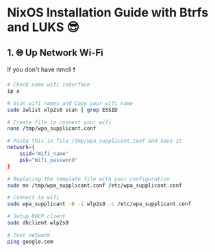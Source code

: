 # NixOS Installation Guide with Btrfs and LUKS 😎

## 1. 🌐 Up Network Wi-Fi 

If you don't have nmcli ❗

```sh
# Check name wifi interface
ip a 

# Scan wifi names and Copy your wifi name
sudo iwlist wlp2s0 scan | grep ESSID

# Create file to connect your wifi
nano /tmp/wpa_supplicant.conf

# Paste this in file /tmp/wpa_supplicant.conf and Save it
network={
    ssid="Wifi_name"
    psk="Wifi_password"
}

# Replacing the template file with your configuration 
sudo mv /tmp/wpa_supplicant.conf /etc/wpa_supplicant.conf

# Connect to wifi 
sudo wpa_supplicant -B -i wlp2s0 -c /etc/wpa_supplicant.conf

# Setup DHCP client  
sudo dhclient wlp2s0

# Test network 
ping google.com
```
